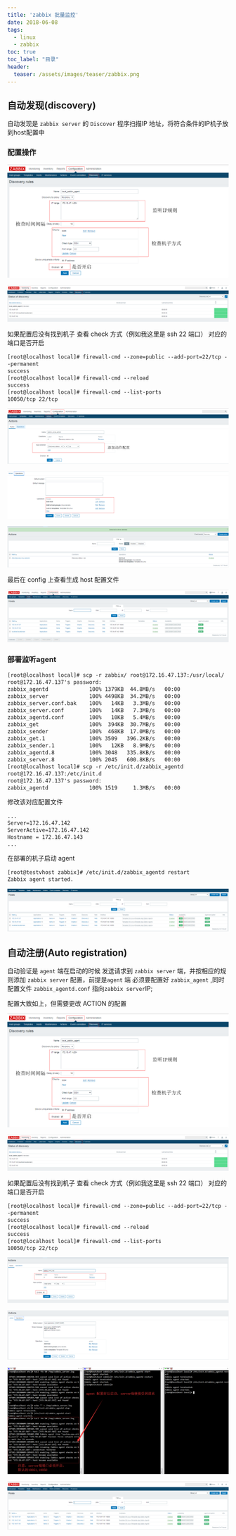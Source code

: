 ```yaml
---
title: 'zabbix 批量监控'
date: 2018-06-08
tags:
  - linux
  - zabbix
toc: true
toc_label: "目录"
header:
  teaser: /assets/images/teaser/zabbix.png
---
```


## 自动发现(discovery)

自动发现是 `zabbix server` 的 `Discover` 程序扫描IP 地址，将符合条件的IP机子放到host配置中

### 配置操作

![Image text](/assets/images/blogs/zabbix_discovery/zd1.png)

![Image text](/assets/images/blogs/zabbix_discovery/zd2.png)

如果配置后没有找到机子
查看 check 方式（例如我这里是 ssh 22 端口） 对应的端口是否开启
```text
[root@localhost local]# firewall-cmd --zone=public --add-port=22/tcp --permanent
success
[root@localhost local]# firewall-cmd --reload
success
[root@localhost local]# firewall-cmd --list-ports
10050/tcp 22/tcp
```

![Image text](/assets/images/blogs/zabbix_discovery/zd3.png)

![Image text](/assets/images/blogs/zabbix_discovery/zd4.png)

![Image text](/assets/images/blogs/zabbix_discovery/zd5.png)

最后在 config 上查看生成 host 配置文件

![Image text](/assets/images/blogs/zabbix_discovery/zd6.png)

### 部署监听agent
```text
[root@localhost local]# scp -r zabbix/ root@172.16.47.137:/usr/local/
root@172.16.47.137's password: 
zabbix_agentd             100% 1379KB  44.8MB/s   00:00    
zabbix_server             100% 4498KB  34.2MB/s   00:00    
zabbix_server.conf.bak    100%   14KB   3.3MB/s   00:00    
zabbix_server.conf        100%   14KB   7.3MB/s   00:00    
zabbix_agentd.conf        100%   10KB   5.4MB/s   00:00    
zabbix_get                100%  394KB  30.7MB/s   00:00    
zabbix_sender             100%  468KB  17.0MB/s   00:00    
zabbix_get.1              100% 3509   396.2KB/s   00:00    
zabbix_sender.1           100%   12KB   8.9MB/s   00:00    
zabbix_agentd.8           100% 3048   335.8KB/s   00:00    
zabbix_server.8           100% 2045   600.8KB/s   00:00    
[root@localhost local]# scp -r /etc/init.d/zabbix_agentd root@172.16.47.137:/etc/init.d 
root@172.16.47.137's password: 
zabbix_agentd             100% 1519     1.3MB/s   00:00   
```


修改该对应配置文件
```text
...
Server=172.16.47.142
ServerActive=172.16.47.142
Hostname = 172.16.47.143
...
```

在部署的机子启动 agent
```text
[root@testvhost zabbix]# /etc/init.d/zabbix_agentd restart
Zabbix agent started.
```

![Image text](/assets/images/blogs/zabbix_discovery/zd7.png)


## 自动注册(Auto registration)

自动验证是 `agent` 端在启动的时候 发送请求到  `zabbix server` 端，并按相应的规则添加  `zabbix server` 配置，前提是`agent` 端 必须要配置好 `zabbix_agent` ,同时配置文件 `zabbix_agentd.conf` 指向`zabbix server`IP;

配置大致如上，但需要更改 ACTION 的配置


![Image text](/assets/images/blogs/zabbix_discovery/zd1.png)

![Image text](/assets/images/blogs/zabbix_discovery/zd2.png)

如果配置后没有找到机子
查看 check 方式（例如我这里是 ssh 22 端口） 对应的端口是否开启
```text
[root@localhost local]# firewall-cmd --zone=public --add-port=22/tcp --permanent
success
[root@localhost local]# firewall-cmd --reload
success
[root@localhost local]# firewall-cmd --list-ports
10050/tcp 22/tcp
```

![Image text](/assets/images/blogs/zabbix_discovery/zd8.png)

![Image text](/assets/images/blogs/zabbix_discovery/zd9.png)

![Image text](/assets/images/blogs/zabbix_discovery/zd10.png)

![Image text](/assets/images/blogs/zabbix_discovery/zd11.png)
